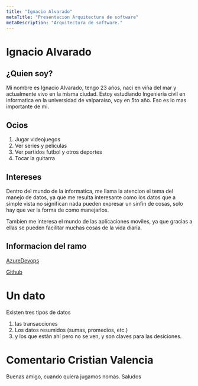 ```yaml
---
title: "Ignacio Alvarado"
metaTitle: "Presentacion Arquitectura de software"
metaDescription: "Arquitectura de software."
---
```

# Ignacio Alvarado
## ¿Quien soy?
Mi nombre es Ignacio Alvarado, tengo 23 años, naci en viña del mar y actualmente vivo en la misma ciudad. Estoy estudiando Ingenieria civil en informatica en la universidad de valparaiso, voy en 5to año. Eso es lo mas importante de mi.

## Ocios
1. Jugar videojuegos
2. Ver series y peliculas
3. Ver partidos futbol y otros deportes
4. Tocar la guitarra

## Intereses
Dentro del mundo de la informatica, me llama la atencion el tema del manejo de datos, ya que me resulta interesante como los datos que a simple vista no significan nada pueden expresar un sinfin de cosas, solo hay que ver la forma de como manejarlos.

Tambien me interesa el mundo de las aplicaciones moviles, ya que gracias a ellas se pueden facilitar muchas cosas de la vida diaria.


## Informacion del ramo

[AzureDevops](https://dev.azure.com/DesArq2020/_git/TallerN01)

[Github](https://github.com/ignacioalvaradot/wiki-uv)


# Un dato
Existen tres tipos de datos

1. las transacciones
2. Los datos resumidos (sumas, promedios, etc.)
3. y los que están ahí pero no se ven, y son claves para las desiciones.


# Comentario Cristian Valencia

Buenas amigo, cuando quiera jugamos nomas. Saludos
